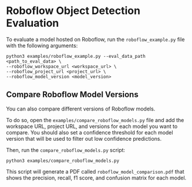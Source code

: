 # Roboflow Object Detection Evaluation

To evaluate a model hosted on Roboflow, run the `roboflow_example.py` file with the following arguments:

```
python3 examples/roboflow_example.py --eval_data_path <path_to_eval_data> \
--roboflow_workspace_url <workspace_url> \
--roboflow_project_url <project_url> \
--roboflow_model_version <model_version>
```

## Compare Roboflow Model Versions

You can also compare different versions of Roboflow models.

To do so, open the `examples/compare_roboflow_models.py` file and add the workspace URL, project URL, and versions for each model you want to compare. You should also set a confidence threshold for each model version that will be used to filter out low confidence predictions.

Then, run the `compare_roboflow_models.py` script:

```
python3 examples/compare_roboflow_models.py
```

This script will generate a PDF called `roboflow_model_comparison.pdf` that shows the precision, recall, f1 score, and confusion matrix for each model.